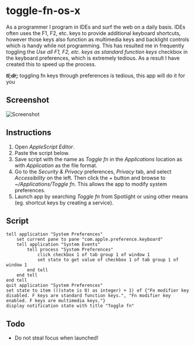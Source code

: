 # toggle-fn-os-x

As a programmer I program in IDEs and surf the web on a daily basis. IDEs often uses the F1, F2, etc. keys to provide additional keyboard shortcuts, however those keys also function as multimedia keys and backlight controls which is handy while not programming. This has resulted me in frequently toggling the _Use all F1, F2, etc. keys as standard function keys_ checkbox in the keyboard preferences, which is extremely tedious. As a result I have created this to speed up the process.

_**tl;dr;**_ toggling fn keys through preferences is tedious, this app will do it for you

## Screenshot
![Screenshot](https://github.com/leoxiong/toggle-fn-os-x/blob/master/screenshot.png)

## Instructions
1. Open _AppleScript Editor_.
2. Paste the script below.
3. Save script with the name as _Toggle fn_ in the _Applications_ location as with _Application_ as the file format.
4. Go to the _Security & Privacy_ preferences, _Privacy_ tab, and select _Accessibility_ on the left. Then click the _+_ button and browse to _~/Applications/Toggle fn_. This allows the app to modify system preferences.
5. Launch app by searching _Toggle fn_ from Spotlight or using other means (eg. shortcut keys by creating a service).

## Script

```applescript
tell application "System Preferences"
	set current pane to pane "com.apple.preference.keyboard"
	tell application "System Events"
		tell process "System Preferences"
			click checkbox 1 of tab group 1 of window 1
			set state to get value of checkbox 1 of tab group 1 of window 1
		end tell
	end tell
end tell
quit application "System Preferences"
set state to item (((state is 0) as integer) + 1) of {"Fn modifier key disabled. F keys are standard function keys.", "Fn modifier key enabled. F keys are multimedia keys."}
display notification state with title "Toggle fn"
```

## Todo
- Do not steal focus when launched!
